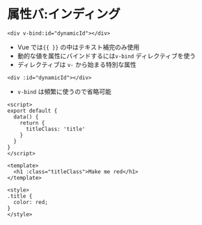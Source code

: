 # 属性バ:インディング
```vue
<div v-bind:id="dynamicId"></div>
```
- Vue では`{{ }}` の中はテキスト補完のみ使用
- 動的な値を属性にバインドするには`v-bind` ディレクティブを使う
- ディレクティブは `v-` から始まる特別な属性
```vue
<div :id="dynamicId"></div>
```
- `v-bind` は頻繁に使うので省略可能
```vue
<script>
export default {
  data() {
    return {
      titleClass: 'title'
    }
  }
}
</script>

<template>
  <h1 :class="titleClass">Make me red</h1>
</template>

<style>
.title {
  color: red;
}
</style>
```
